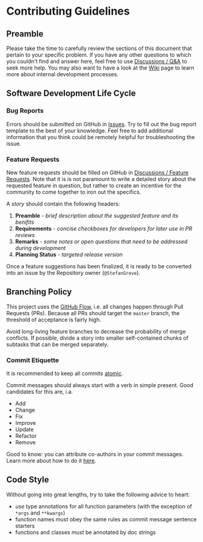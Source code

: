 # Contributing Guidelines

## Preamble

Please take the time to carefully review the sections of this document that pertain
to your specific problem. If you have any other questions to which you couldn't find
and answer here, feel free to use [Discussions / Q&A](https://github.com/Advanced-Systems/anonpy/discussions/categories/q-a)
to seek more help. You may also want to have a look at the [Wiki](https://github.com/Advanced-Systems/anonpy/wiki)
page to learn more about internal development processes.

## Software Development Life Cycle

### Bug Reports

Errors should be submitted on GitHub in [Issues](https://github.com/Advanced-Systems/anonpy/issues).
Try to fill out the bug report template to the best of your knowledge.
Feel free to add additional information that you think could be remotely helpful
for troubleshooting the issue.

### Feature Requests

New feature requests should be filled on GitHub in [Discussions / Feature Requests](https://github.com/Advanced-Systems/anonpy/discussions/categories/feature-requests).
Note that it is is not paramount to write a detailed story about the requested
feature in question, but rather to create an incentive for the community to come
together to iron out the specifics.

A *story* should contain the following headers:

1. **Preamble** - *brief description about the suggested feature and its benifits*
2. **Requirements** - *concise checkboxes for developers for later use in PR reviews*
3. **Remarks** - *some notes or open questions that need to be addressed during development*
4. **Planning Status** - *targeted release version*

Once a feature suggestions has been finalized, it is ready to be converted into
an issue by the Repository owner (`@StefanGreve`).

## Branching Policy

This project uses the [GitHub Flow](https://guides.github.com/introduction/flow/index.html),
i.e. all changes happen through Pull Requests (PRs). Because all PRs should target
the `master` branch, the threshold of acceptance is fairly high.

Avoid long-living feature branches to decrease the probability of merge conflicts.
If possible, divide a story into smaller self-contained chunks of subtasks that
can be merged separately.

### Commit Etiquette

It is recommended to keep all commits [atomic](https://en.wikipedia.org/wiki/Atomic_commit).

Commit messages should always start with a verb in simple present. Good candidates
for this are, i.a.

- Add
- Change
- Fix
- Improve
- Update
- Refactor
- Remove

Good to know: you can attribute co-authors in your commit messages. Learn more about
how to do it [here](https://docs.github.com/en/pull-requests/committing-changes-to-your-project/creating-and-editing-commits/creating-a-commit-with-multiple-authors).

## Code Style

Without going into great lengths, try to take the following advice to heart:

- *use* type annotations for all function parameters (with the exception of `*args`
  and `**kwargs`)
- function names *must* obey the same rules as commit message sentence starters
- functions and classes *must* be annotated by doc strings
